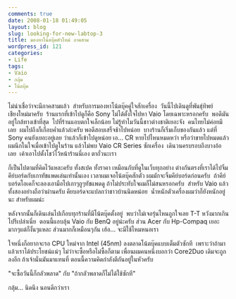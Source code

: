```yaml
---
comments: true
date: 2008-01-18 01:49:05
layout: blog
slug: looking-for-new-labtop-3
title: มองหาโน้ตบุ๊คตัวใหม่ ภาคสาม
wordpress_id: 121
categories:
- Life
tags:
- Vaio
- กลุ้ม
- โน้ตบุ๊ค
---
```


ไม่น่าเชื่อว่าจะมีภาคสามแล้ว  สำหรับการมองหาโน้ตบุ๊คคู่ใจสักเครื่อง  วันนี้ไปเดินดูที่พันธุ์ทิพย์เชียงใหม่มาครับ  ร้านแรกที่เข้าไปดูก็คือ Sony ไม่ได้ตั้งใจไปหา Vaio โดยเฉพาะหรอกครับ  พอดีมันอยู่ใกล้ทางเข้าที่สุด  ไปที่ร้านแอบตกใจเล็กน้อย ไม่รู้ทำไมวันนี้ชาวต่างชาติเยอะจัง  คนไทยไม่ค่อยมีเลย  ผมไปถึงก็เกือบค่ำแล้วล่ะครับ พอดีสอบเสร็จช้าไปหน่อย  บางร้านก็เริ่มเก็บของกันแล้ว แต่ที่ Sony คนยังเยอะอยู่เลย ว่าแล้วก็เข้าไปดูหน่อย เอ... CR หายไปไหนหมดหว่า หรือว่าขายไปหมดแล้ว ผมนึกในใจเมื่อเข้าไปดูในร้าน แล้วไม่พบ Vaio CR Series ซักเครื่อง  เดินวนครบรอบถึงบางอ้อเลย  เค้าเอาไปตั้งโชว์ไว้หน้าร้านนี่เอง ตาถั่วนะเรา

ก็เป็นไปตามที่คิดไว้แหละครับ ทั้งสเปค ทั้งราคา เหมือนกับที่ดูในเว็บทุกอย่าง ต่างกันตรงที่เราได้ไปจิ้มคีย์บอร์ดกับเกาทัชแพดเล่นเท่านั้นเอง เวลาผมเจอโน้ตบุ๊คสักตัว ผมมักจะจิ้มคีย์บอร์ดก่อนครับ  ถ้าคีย์บอร์ดโอเคก็จะลองเอามือไปเกาๆถูๆทัชแพดดู ถ้าไม่ประทับใจผมก็ไม่สนหรอกครับ  สำหรับ Vaio แล้ว ทั้งสองอย่างถือว่าผ่านครับ คียบอร์ดจะแปลกว่าชาวบ้านนิดหน่อย  น้ำหนักตัวเครื่องผมว่าก็ยังหนักอยู่นะ สำหรับผมน่ะ

หลังจากนั้นก็เดินเล่นไปเกือบทุกร้านที่มีโน้ตบุ๊คตั้งอยู่  พบว่าไม่เจอรุ่นไหนถูกใจเลย T-T หวังมากเกินไปรึเปล่าเนี่ย  ตอนนี้แอบลุ้น Vaio กับ BenQ อยู่น่ะครับ ส่วน Acer กับ Hp-Compaq เยอะมากๆแต่ก็งั้นๆแหละ ส่วนมากก็เหมือนๆกัน เฮ้อ... จะมีใช้ไหมหนอเรา

ใจหนึ่งก็อยากจะรอ CPU ใหม่จาก Intel (45nm) ลงตลาดโน้ตบุ๊คแบบเต็มตัวซักที  เพราะว่าถ้ามาแล้วเราได้ประโยชน์แน่ๆ ไม่ว่าจะซื้อหรือไม่ซื้อก็ตาม เพื่อนผมคนหนึ่งบอกว่า Core2Duo เดิมจะถูกลงอีก ถ้าเจ้านั่นมันมาแทนที่ ตอนนี้ความคิดกำลังตีกันอยู่ในหัวครับ

"จะซื้อวันนี้ก็กลัวพลาด" กับ "ถ้ากลัวพลาดก็ไม่ได้ใช้ซักที"

กลุ้ม... นิดนึง นอนดีกว่าเรา
